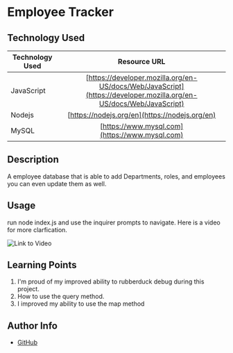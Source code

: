 # Employee Tracker

## Technology Used

| Technology Used |                                                    Resource URL                                                    |
| --------------- | :----------------------------------------------------------------------------------------------------------------: |
| JavaScript      | [https://developer.mozilla.org/en-US/docs/Web/JavaScript](https://developer.mozilla.org/en-US/docs/Web/JavaScript) |
| Nodejs          |                                   [https://nodejs.org/en](https://nodejs.org/en)                                   |
| MySQL           |                                   [https://www.mysql.com](https://www.mysql.com)                                   |

## Description

A employee database that is able to add Departments, roles, and employees you can even update them as well.

## Usage

run node index.js and use the inquirer prompts to navigate. Here is a video for more clarfication.

![Link to Video](https://youtu.be/DRFoT1GBaJw)

## Learning Points

1. I'm proud of my improved ability to rubberduck debug during this project.
2. How to use the query method.
3. I improved my ability to use the map method

## Author Info

- [GitHub](https://github.com/Jarell-Chinn)

